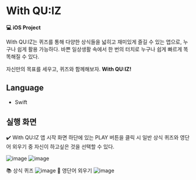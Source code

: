 # With QU:IZ
**💻 iOS Project**


With QU:IZ는 퀴즈를 통해 다양한 상식들을 넓히고 재미있게 즐길 수 있는 앱으로, 누구나 쉽게 활용 가능하다.
바쁜 일상생활 속에서 한 번의 터치로 누구나 쉽게 빠르게 똑똑해질 수 있다.

자신만의 목표를 세우고, 퀴즈와 함께해보자. **With QU:IZ!**

## Language

- Swift



## 실행 화면
✔️ With QU:IZ 앱 시작 화면 하단에 있는 PLAY 버튼을 클릭 시 일반 상식 퀴즈와 영단어 외우기 중 자신이 하고싶은 것을 선택할 수 있다.

![image](https://user-images.githubusercontent.com/89003891/178270478-63ca46b6-28a7-4af1-88d8-414b56472ecd.png)
![image](https://user-images.githubusercontent.com/89003891/178270491-69036411-4990-4204-9aec-4760b4f307ba.png)


📚 상식 퀴즈
![image](https://user-images.githubusercontent.com/89003891/178270088-31e44d6e-52b9-4167-b60d-58a906202bc9.png)
📔 영단어 외우기
![image](https://user-images.githubusercontent.com/89003891/178270103-8da511bd-4708-4e3b-9cc6-9cd2c79e6fe6.png)
